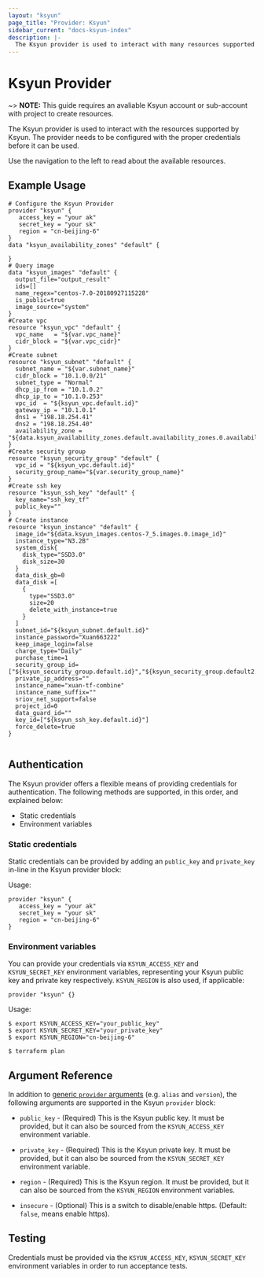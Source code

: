 ```yaml
---
layout: "ksyun"
page_title: "Provider: Ksyun"
sidebar_current: "docs-ksyun-index"
description: |-
  The Ksyun provider is used to interact with many resources supported by Ksyun. The provider needs to be configured with the proper credentials before it can be used.
---
```


# Ksyun Provider

~> **NOTE:** This guide requires an avaliable Ksyun account or sub-account with project to create resources.

The Ksyun provider is used to interact with the
resources supported by Ksyun. The provider needs to be configured
with the proper credentials before it can be used.

Use the navigation to the left to read about the available resources.

## Example Usage

```hcl
# Configure the Ksyun Provider
provider "ksyun" {
   access_key = "your ak"
   secret_key = "your sk"
   region = "cn-beijing-6"
}
data "ksyun_availability_zones" "default" {

}
# Query image
data "ksyun_images" "default" {
  output_file="output_result"
  ids=[]
  name_regex="centos-7.0-20180927115228"
  is_public=true
  image_source="system"
}
#Create vpc
resource "ksyun_vpc" "default" {
  vpc_name   = "${var.vpc_name}"
  cidr_block = "${var.vpc_cidr}"
}
#Create subnet
resource "ksyun_subnet" "default" {
  subnet_name = "${var.subnet_name}"
  cidr_block = "10.1.0.0/21"
  subnet_type = "Normal"
  dhcp_ip_from = "10.1.0.2"
  dhcp_ip_to = "10.1.0.253"
  vpc_id  = "${ksyun_vpc.default.id}"
  gateway_ip = "10.1.0.1"
  dns1 = "198.18.254.41"
  dns2 = "198.18.254.40"
  availability_zone = "${data.ksyun_availability_zones.default.availability_zones.0.availability_zone_name}"
}
#Create security group
resource "ksyun_security_group" "default" {
  vpc_id = "${ksyun_vpc.default.id}"
  security_group_name="${var.security_group_name}"
}
#Create ssh key
resource "ksyun_ssh_key" "default" {
  key_name="ssh_key_tf"
  public_key=""
}
# Create instance 
resource "ksyun_instance" "default" {
  image_id="${data.ksyun_images.centos-7_5.images.0.image_id}"
  instance_type="N3.2B"
  system_disk{
    disk_type="SSD3.0"
    disk_size=30
  }
  data_disk_gb=0
  data_disk =[
    {
      type="SSD3.0"
      size=20
      delete_with_instance=true
    }
  ]
  subnet_id="${ksyun_subnet.default.id}"
  instance_password="Xuan663222"
  keep_image_login=false
  charge_type="Daily"
  purchase_time=1
  security_group_id=["${ksyun_security_group.default.id}","${ksyun_security_group.default2.id}"]
  private_ip_address=""
  instance_name="xuan-tf-combine"
  instance_name_suffix=""
  sriov_net_support=false
  project_id=0
  data_guard_id=""
  key_id=["${ksyun_ssh_key.default.id}"]
  force_delete=true
}


```

## Authentication

The Ksyun provider offers a flexible means of providing credentials for
authentication. The following methods are supported, in this order, and
explained below:

- Static credentials
- Environment variables

### Static credentials

Static credentials can be provided by adding an `public_key` and `private_key` in-line in the
Ksyun provider block:

Usage:

```hcl
provider "ksyun" {
   access_key = "your ak"
   secret_key = "your sk"
   region = "cn-beijing-6"
}
```

### Environment variables

You can provide your credentials via `KSYUN_ACCESS_KEY` and `KSYUN_SECRET_KEY`
environment variables, representing your Ksyun public key and private key respectively.
`KSYUN_REGION` is also used, if applicable:

```hcl
provider "ksyun" {}
```

Usage:

```hcl
$ export KSYUN_ACCESS_KEY="your_public_key"
$ export KSYUN_SECRET_KEY="your_private_key"
$ export KSYUN_REGION="cn-beijing-6"

$ terraform plan
```

## Argument Reference

In addition to [generic `provider` arguments](https://www.terraform.io/docs/configuration/providers.html)
(e.g. `alias` and `version`), the following arguments are supported in the Ksyun
 `provider` block:

* `public_key` - (Required) This is the Ksyun public key. It must be provided, but
  it can also be sourced from the `KSYUN_ACCESS_KEY` environment variable.

* `private_key` - (Required) This is the Ksyun private key. It must be provided, but
  it can also be sourced from the `KSYUN_SECRET_KEY` environment variable.

* `region` - (Required) This is the Ksyun region. It must be provided, but
  it can also be sourced from the `KSYUN_REGION` environment variables.

* `insecure` - (Optional) This is a switch to disable/enable https. (Default: `false`, means enable https).



## Testing

Credentials must be provided via the `KSYUN_ACCESS_KEY`, `KSYUN_SECRET_KEY` environment variables in order to run acceptance tests.
